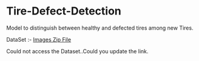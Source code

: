 # Tire-Defect-Detection
Model to distinguish between healthy and defected tires among new Tires.

DataSet :- <a href="https://drive.google.com/open?id=1nPiTzh3JQSkk8lUlaBNbLVYwMpybT5fr">Images Zip File</a>

Could not access the Dataset..Could you update the link.
